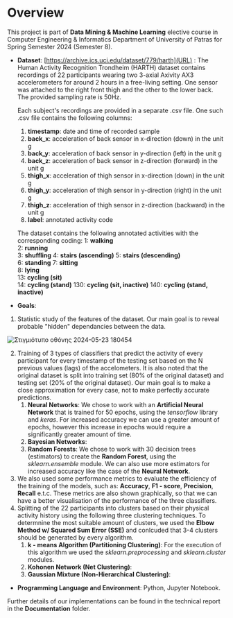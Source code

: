 # Overview  
This project is part of **Data Mining & Machine Learning** elective course in Computer Engineering & Informatics Department of University of Patras for Spring Semester 2024 (Semester 8). 
* **Dataset**: [https://archive.ics.uci.edu/dataset/779/harth](URL) : The Human Activity Recognition Trondheim (HARTH) dataset contains recordings of 22 participants wearing two 3-axial Axivity AX3 accelerometers for around 2 hours in a free-living setting. One sensor was attached to the right front thigh and the other to the lower back. The provided sampling rate is 50Hz. 

    Each subject's recordings are provided in a separate .csv file. One such .csv file contains the following columns:
    1. **timestamp**: date and time of recorded sample
    2. **back_x**: acceleration of back sensor in x-direction (down) in the unit g
    3. **back_y**: acceleration of back sensor in y-direction (left) in the unit g
    4. **back_z**: acceleration of back sensor in z-direction (forward) in the unit g
    5. **thigh_x**: acceleration of thigh sensor in x-direction (down) in the unit g
    6. **thigh_y**: acceleration of thigh sensor in y-direction (right) in the unit g
    7. **thigh_z**: acceleration of thigh sensor in z-direction (backward) in the unit g
    8. **label**: annotated activity code

    The dataset contains the following annotated activities with the corresponding coding:
    1: **walking**	
    2: **running**	
    3: **shuffling**
    4: **stairs (ascending)**
    5: **stairs (descending)**	
    6: **standing**	
    7: **sitting**	
    8: **lying**	
    13: **cycling (sit)**	
    14: **cycling (stand)**	
    130: **cycling (sit, inactive)**
    140: **cycling (stand, inactive)**

* **Goals**:
1. Statistic study of the features of the dataset. Our main goal is to reveal probable "hidden" dependancies between the data.

![Στιγμιότυπο οθόνης 2024-05-23 180454](https://github.com/miltiadiss/Data-Mining/assets/45690339/4ee72766-c13a-4788-88ad-333bbdfceba7) 

2. Training of 3 types of classifiers that predict the activity of every participant for every timestamp of the testing set based on the N previous values (lags) of the accelometers. It is also noted that the original dataset is split into training set (80% of the original dataset) and testing set (20% of the original dataset). Our main goal is to make a close approximation for every case, not to make perfectly accurate predictions.
    1. **Neural Networks**: We chose to work with an **Artificial Neural Network** that is trained for 50 epochs, using the *tensorflow* library and *keras*. For increased accuracy we can use a greater amount of epochs, however this increase in epochs would require a significantly greater amount of time. 
    2. **Bayesian Networks**:
    3. **Random Forests**: We chose to work with 30 decision trees (estimators) to create the **Random Forest**, using the *sklearn.ensemble* module. We can also use more estimators for increased accuracy like the case of the **Neural Network**.
3. We also used some performance metrics to evaluate the efficiency of the training of the models, such as: **Accuracy**, **F1 - score**, **Precision**, **Recall** e.t.c. These metrics are also shown graphically, so that we can have a better visualisation of the performance of the three classifiers.
4. Splitting of the 22 participants into clusters based on their physical activity history using the following three clustering techniques. To determnine the most suitable amount of clusters, we used the **Elbow Method w/ Squared Sum Error (SSE)** and conlcuded that 3-4 clusters should be generated by every algorithm.
    1. **k - means Algorithm (Partitioning Clustering)**: For the execution of this algorithm we used the *sklearn.preprocessing* and *sklearn.cluster* modules.
    2. **Kohonen Network (Net Clustering)**:
    3. **Gaussian Mixture (Non-Hierarchical Clustering)**:

* **Programming Language and Environment**: Python, Jupyter Notebook.
  
Further details of our implementations can be found in the technical report in the **Documentation** folder. 
